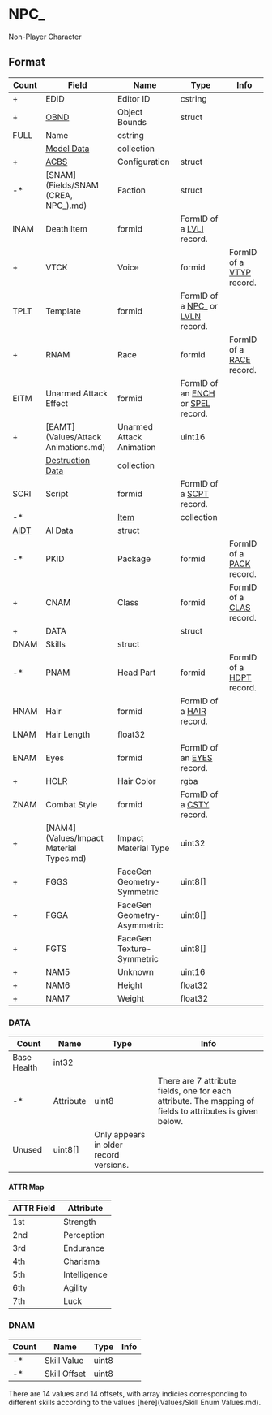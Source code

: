 NPC_
====

Non-Player Character

## Format

Count | Field | Name | Type | Info
------|-------|------|------|-----
+ | EDID | Editor ID | cstring |
+ | [OBND](Fields/OBND.md) | Object Bounds | struct |
 | FULL | Name | cstring |
 | | [Model Data](Fields/Model.md) | collection |
+ | [ACBS](Fields/ACBS.md) | Configuration | struct |
-* | [SNAM](Fields/SNAM (CREA, NPC_).md) | Faction | struct |
 | INAM | Death Item | formid | FormID of a [LVLI](LVLI.md) record.
+ | VTCK | Voice | formid | FormID of a [VTYP](VTYP.md) record.
 | TPLT | Template | formid | FormID of a [NPC_](NPC_.md) or [LVLN](LVLN.md) record.
+ | RNAM | Race | formid | FormID of a [RACE](RACE.md) record.
 | EITM | Unarmed Attack Effect | formid | FormID of an [ENCH](ENCH.md) or [SPEL](SPEL.md) record.
+ | [EAMT](Values/Attack Animations.md) | Unarmed Attack Animation | uint16 |
 | | [Destruction Data](Fields/Destruction.md) | collection |
 | SCRI | Script | formid | FormID of a [SCPT](SCPT.md) record.
-* | | [Item](Fields/Item.md) | collection | 
 | [AIDT](Fields/AIDT.md) | AI Data | struct |
-* | PKID | Package | formid | FormID of a [PACK](PACK.md) record.
+ | CNAM | Class | formid | FormID of a [CLAS](CLAS.md) record.
+ | DATA | | struct |
 | DNAM | Skills | struct |
-* | PNAM | Head Part | formid | FormID of a [HDPT](HDPT.md) record.
 | HNAM | Hair | formid | FormID of a [HAIR](HAIR.md) record.
 | LNAM | Hair Length | float32 |
 | ENAM | Eyes | formid | FormID of an [EYES](EYES.md) record.
+ | HCLR | Hair Color | rgba |
 | ZNAM | Combat Style | formid | FormID of a [CSTY](CSTY.md) record.
+ | [NAM4](Values/Impact Material Types.md) | Impact Material Type | uint32 | 
+ | FGGS | FaceGen Geometry-Symmetric | uint8[] |
+ | FGGA | FaceGen Geometry-Asymmetric | uint8[] |
+ | FGTS | FaceGen Texture-Symmetric | uint8[] |
+ | NAM5 | Unknown | uint16 |
+ | NAM6 | Height | float32 |
+ | NAM7 | Weight | float32 |
 
### DATA

Count | Name | Type | Info
------|------|------|-----
 | Base Health | int32 |
-* | Attribute | uint8 | There are 7 attribute fields, one for each attribute. The mapping of fields to attributes is given below.
 | Unused | uint8[] | Only appears in older record versions.

#### ATTR Map

ATTR Field | Attribute
-----------|----------
1st | Strength
2nd | Perception
3rd | Endurance
4th | Charisma
5th | Intelligence
6th | Agility
7th | Luck

### DNAM

Count | Name | Type | Info
------|------|------|-----
-* | Skill Value | uint8 |
-* | Skill Offset | uint8 | 

There are 14 values and 14 offsets, with array indicies corresponding to different skills according to the values [here](Values/Skill Enum Values.md).
